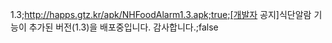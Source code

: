1.3;http://happs.gtz.kr/apk/NHFoodAlarm1.3.apk;true;[개발자 공지]식단알람 기능이 추가된 버전(1.3)을 배포중입니다. 감사합니다.;false

